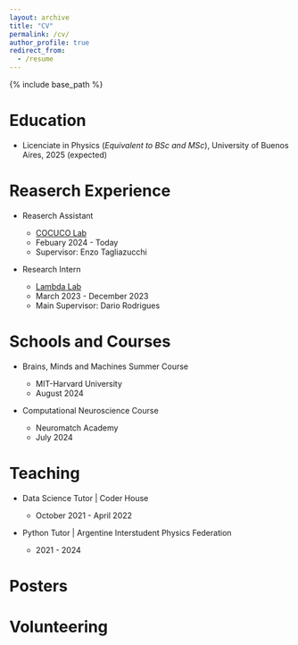```yaml
---
layout: archive
title: "CV"
permalink: /cv/
author_profile: true
redirect_from:
  - /resume
---
```


{% include base_path %}

Education
======
* Licenciate in Physics (_Equivalent to BSc and MSc_), University of Buenos Aires, 2025 (expected)

Reaserch Experience
======
* Reaserch Assistant
  * [COCUCO Lab](https://www.cocucolab.org/)
  * Febuary 2024 - Today
  * Supervisor: Enzo Tagliazucchi

* Research Intern
  * [Lambda Lab](http://lambda.df.uba.ar/portfolio/about/)
  * March 2023 - December 2023
  * Main Supervisor: Dario Rodrigues

Schools and Courses
======
* Brains, Minds and Machines Summer Course
  * MIT-Harvard University
  * August 2024

* Computational Neuroscience Course
  * Neuromatch Academy
  * July 2024
  
Teaching
======
* Data Science Tutor | Coder House
  * October 2021 - April 2022

* Python Tutor | Argentine Interstudent Physics Federation 
  * 2021 - 2024 

Posters
======
  
Volunteering
======
